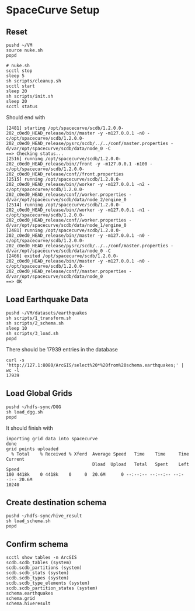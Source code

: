 # SpaceCurve Setup
<!--
   Copyright 2014 SpaceCurve Inc.

   Licensed under the Apache License, Version 2.0 (the "License");
   you may not use this file except in compliance with the License.
   You may obtain a copy of the License at

       http://www.apache.org/licenses/LICENSE-2.0

   Unless required by applicable law or agreed to in writing, software
   distributed under the License is distributed on an "AS IS" BASIS,
   WITHOUT WARRANTIES OR CONDITIONS OF ANY KIND, either express or implied.
   See the License for the specific language governing permissions and
   limitations under the License.
-->

## Reset

```
pushd ~/VM 
source nuke.sh
popd
```

```
# nuke.sh
scctl stop
sleep 5
sh scripts/cleanup.sh 
scctl start
sleep 20
sh scripts/init.sh 
sleep 20
scctl status
```

Should end with

```
[2481] starting /opt/spacecurve/scdb/1.2.0.0-202_c0ed0_HEAD_release/bin//master -y -m127.0.0.1 -n0 -c/opt/spacecurve/scdb/1.2.0.0-202_c0ed0_HEAD_release/pysrc/scdb/../../conf/master.properties -d/var/opt/spacecurve/scdb/data/node_0 -C
==> Checking status...
[2516] running /opt/spacecurve/scdb/1.2.0.0-202_c0ed0_HEAD_release/bin//front -y -m127.0.0.1 -n100 -c/opt/spacecurve/scdb/1.2.0.0-202_c0ed0_HEAD_release/conf//front.properties
[2515] running /opt/spacecurve/scdb/1.2.0.0-202_c0ed0_HEAD_release/bin//worker -y -m127.0.0.1 -n2 -c/opt/spacecurve/scdb/1.2.0.0-202_c0ed0_HEAD_release/conf//worker.properties -d/var/opt/spacecurve/scdb/data/node_2/engine_0
[2514] running /opt/spacecurve/scdb/1.2.0.0-202_c0ed0_HEAD_release/bin//worker -y -m127.0.0.1 -n1 -c/opt/spacecurve/scdb/1.2.0.0-202_c0ed0_HEAD_release/conf//worker.properties -d/var/opt/spacecurve/scdb/data/node_1/engine_0
[2481] running /opt/spacecurve/scdb/1.2.0.0-202_c0ed0_HEAD_release/bin//master -y -m127.0.0.1 -n0 -c/opt/spacecurve/scdb/1.2.0.0-202_c0ed0_HEAD_release/pysrc/scdb/../../conf/master.properties -d/var/opt/spacecurve/scdb/data/node_0 -C
[2466] exited /opt/spacecurve/scdb/1.2.0.0-202_c0ed0_HEAD_release/bin//master -y -m127.0.0.1 -n0 -c/opt/spacecurve/scdb/1.2.0.0-202_c0ed0_HEAD_release/conf//master.properties -d/var/opt/spacecurve/scdb/data/node_0
==> OK
```

## Load Earthquake Data

```
pushd ~/VM/datasets/earthquakes
sh scripts/1_transform.sh
sh scripts/2_schema.sh
sleep 10
sh scripts/3_load.sh
popd
```

There should be 17939 entries in the database

```
curl -s 'http://127.1:8080/ArcGIS/select%20*%20from%20schema.earthquakes;' | wc -l
17939
```

## Load Global Grids

```
pushd ~/hdfs-sync/DGG
sh load_dgg.sh
popd
```

It should finish with

```
importing grid data into spacecurve
done
grid points uploaded
  % Total    % Received % Xferd  Average Speed   Time    Time     Time  Current
                                 Dload  Upload   Total   Spent    Left  Speed
100 4418k    0 4418k    0     0  20.6M      0 --:--:-- --:--:-- --:--:-- 20.6M
10240
```

## Create destination schema

```
pushd ~/hdfs-sync/hive_result
sh load_schema.sh
popd
```

## Confirm schema


```
scctl show tables -n ArcGIS
scdb.scdb_tables (system)
scdb.scdb_partitions (system)
scdb.scdb_stats (system)
scdb.scdb_types (system)
scdb.scdb_type_elements (system)
scdb.scdb_partition_states (system)
schema.earthquakes
schema.grid
schema.hiveresult
```

